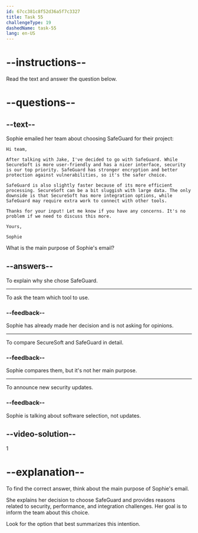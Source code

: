 ```yaml
---
id: 67cc381c8f52d36a5f7c3327
title: Task 55
challengeType: 19
dashedName: task-55
lang: en-US
---
```


<!-- READING -->

# --instructions--

Read the text and answer the question below.

# --questions--

## --text--

Sophie emailed her team about choosing SafeGuard for their project:  

`Hi team,` 

`After talking with Jake, I've decided to go with SafeGuard. While SecureSoft is more user-friendly and has a nicer interface, security is our top priority. SafeGuard has stronger encryption and better protection against vulnerabilities, so it's the safer choice.`

`SafeGuard is also slightly faster because of its more efficient processing. SecureSoft can be a bit sluggish with large data. The only downside is that SecureSoft has more integration options, while SafeGuard may require extra work to connect with other tools.`

`Thanks for your input! Let me know if you have any concerns. It's no problem if we need to discuss this more.`

`Yours,`

`Sophie`

What is the main purpose of Sophie's email?  

## --answers--

To explain why she chose SafeGuard.  

---

To ask the team which tool to use.  

### --feedback--

Sophie has already made her decision and is not asking for opinions.  

---

To compare SecureSoft and SafeGuard in detail.  

### --feedback--

Sophie compares them, but it's not her main purpose.  

---

To announce new security updates.  

### --feedback--

Sophie is talking about software selection, not updates.  

## --video-solution--

1

# --explanation--

To find the correct answer, think about the main purpose of Sophie's email.  

She explains her decision to choose SafeGuard and provides reasons related to security, performance, and integration challenges. Her goal is to inform the team about this choice.  

Look for the option that best summarizes this intention.  
